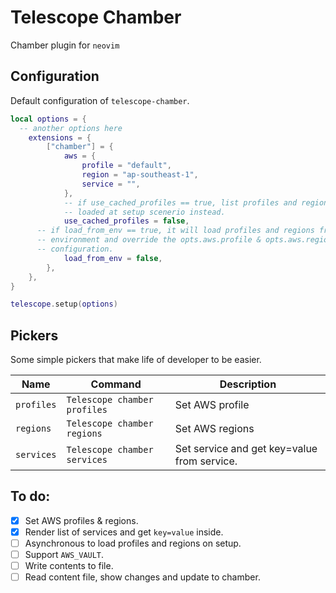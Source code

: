 # Telescope Chamber

Chamber plugin for `neovim`

## Configuration

Default configuration of `telescope-chamber`.

```lua
local options = {
  -- another options here
	extensions = {
		["chamber"] = {
			aws = {
				profile = "default",
				region = "ap-southeast-1",
				service = "",
			},
			-- if use_cached_profiles == true, list profiles and regions will be
			-- loaded at setup scenerio instead.
			use_cached_profiles = false,
      -- if load_from_env == true, it will load profiles and regions from
      -- environment and override the opts.aws.profile & opts.aws.region
      -- configuration.
			load_from_env = false,
		},
	},
}

telescope.setup(options)
```

## Pickers

Some simple pickers that make life of developer to be easier.

| Name       | Command                      | Description                                 |
| ---------- | ---------------------------- | ------------------------------------------- |
| `profiles` | `Telescope chamber profiles` | Set AWS profile                             |
| `regions`  | `Telescope chamber regions`  | Set AWS regions                             |
| `services` | `Telescope chamber services` | Set service and get key=value from service. |

## To do:

- [x] Set AWS profiles & regions.
- [x] Render list of services and get `key=value` inside.
- [ ] Asynchronous to load profiles and regions on setup.
- [ ] Support `AWS_VAULT`.
- [ ] Write contents to file.
- [ ] Read content file, show changes and update to chamber.
